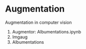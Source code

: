 # Augmentation

Augmentation in computer vision 

1. Augmentor: Albumentations.ipynb
2. Imgaug
3. Albumentations
